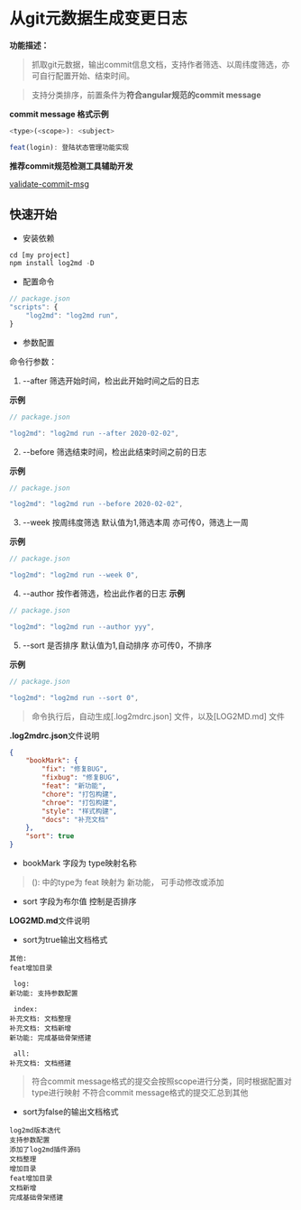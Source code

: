 # 从git元数据生成变更日志

**功能描述：**

> 抓取git元数据，输出commit信息文档，支持作者筛选、以周纬度筛选，亦可自行配置开始、结束时间。

> 支持分类排序，前置条件为**符合angular规范的commit message**


**commit message 格式示例**
``` js
<type>(<scope>): <subject>

feat(login): 登陆状态管理功能实现
```

**推荐commit规范检测工具辅助开发**

[validate-commit-msg](https://www.npmjs.com/package/validate-commit-msg)


## 快速开始

- 安装依赖
``` js
cd [my project]
npm install log2md -D
```

- 配置命令
``` js
// package.json
"scripts": {
    "log2md": "log2md run",
}
```

- 参数配置

命令行参数：
1. --after <after>  筛选开始时间，检出此开始时间之后的日志

**示例**
``` js
// package.json

"log2md": "log2md run --after 2020-02-02",
```

2. --before <before> 筛选结束时间，检出此结束时间之前的日志


**示例**
``` js
// package.json

"log2md": "log2md run --before 2020-02-02",
```

3. --week <week> 按周纬度筛选 默认值为1,筛选本周 亦可传0，筛选上一周


**示例**
``` js
// package.json

"log2md": "log2md run --week 0",
```

4. --author <author> 按作者筛选，检出此作者的日志
**示例**
``` js
// package.json

"log2md": "log2md run --author yyy",
```

5. --sort <sort> 是否排序  默认值为1,自动排序 亦可传0，不排序

**示例**
``` js
// package.json

"log2md": "log2md run --sort 0",
```

> 命令执行后，自动生成[.log2mdrc.json] 文件，以及[LOG2MD.md] 文件

**.log2mdrc.json**文件说明

``` json
{
    "bookMark": {
        "fix": "修复BUG",
        "fixbug": "修复BUG",
        "feat": "新功能",
        "chore": "打包构建",
        "chroe": "打包构建",
        "style": "样式构建",
        "docs": "补充文档"
    },
    "sort": true
}
```
- bookMark 字段为 type映射名称

> <type>(<scope>): <subject> 中的type为 feat 映射为 新功能， 可手动修改或添加

- sort 字段为布尔值 控制是否排序

**LOG2MD.md**文件说明

- sort为true输出文档格式
``` 
其他:
feat增加目录

 log:
新功能: 支持参数配置

 index:
补充文档: 文档整理
补充文档: 文档新增
新功能: 完成基础骨架搭建

 all:
补充文档: 文档搭建
```

> 符合commit message格式的提交会按照scope进行分类，同时根据配置对type进行映射
不符合commit message格式的提交汇总到其他


- sort为false的输出文档格式

```
log2md版本迭代
支持参数配置
添加了log2md插件源码
文档整理
增加目录
feat增加目录
文档新增
完成基础骨架搭建
```